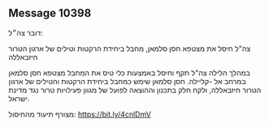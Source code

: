 ## Message 10398

דובר צה״ל:

צה"ל חיסל את מצטפא חסן סלמאן, מחבל ביחידת הרקטות וטילים של ארגון הטרור חיזבאללה

במהלך הלילה צה"ל תקף וחיסל באמצעות כלי טיס את המחבל מצטפא חסן סלמאן במרחב אל -קליילה. 
חסן סלמאן שימש כמחבל ביחידת הרקטות והטילים של ארגון הטרור חיזבאללה, ולקח חלק בתכנון וההוצאה לפועל של מגוון פעילויות טרור נגד מדינת ישראל.

מצורף תיעוד מהחיסול: https://bit.ly/4cnlDmV

